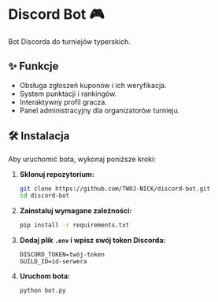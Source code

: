 
# Discord Bot 🎮

Bot Discorda do turniejów typerskich.

## ✨ Funkcje
- Obsługa zgłoszeń kuponów i ich weryfikacja.
- System punktacji i rankingów.
- Interaktywny profil gracza.
- Panel administracyjny dla organizatorów turnieju.

## 🛠 Instalacja
Aby uruchomić bota, wykonaj poniższe kroki:

1. **Sklonuj repozytorium:**
   ```sh
   git clone https://github.com/TWOJ-NICK/discord-bot.git
   cd discord-bot
   ```

2. **Zainstaluj wymagane zależności:**
   ```sh
   pip install -r requirements.txt
   ```

3. **Dodaj plik `.env` i wpisz swój token Discorda:**
   ```
   DISCORD_TOKEN=twój-token
   GUILD_ID=id-serwera
   ```

4. **Uruchom bota:**
   ```sh
   python bot.py
   ```

